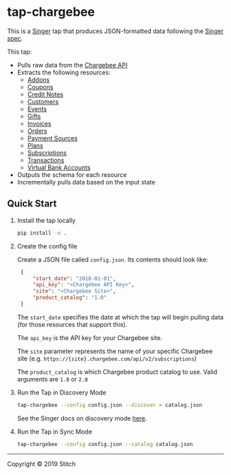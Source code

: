 # tap-chargebee

This is a [Singer](https://singer.io) tap that produces JSON-formatted data
following the [Singer
spec](https://github.com/singer-io/getting-started/blob/master/SPEC.md).

This tap:

- Pulls raw data from the [Chargebee API](https://apidocs.chargebee.com/docs/api)
- Extracts the following resources:
  - [Addons](https://apidocs.chargebee.com/docs/api/addons)
  - [Coupons](https://apidocs.chargebee.com/docs/api/coupons)
  - [Credit Notes](https://apidocs.chargebee.com/docs/api/credit_notes)
  - [Customers](https://apidocs.chargebee.com/docs/api/customers)
  - [Events](https://apidocs.chargebee.com/docs/api/events)
  - [Gifts](https://apidocs.chargebee.com/docs/api/gifts)
  - [Invoices](https://apidocs.chargebee.com/docs/api/invoices)
  - [Orders](https://apidocs.chargebee.com/docs/api/orders)
  - [Payment Sources](https://apidocs.chargebee.com/docs/api/payment_sources)
  - [Plans](https://apidocs.chargebee.com/docs/api/plans)
  - [Subscriptions](https://apidocs.chargebee.com/docs/api/subscriptions)
  - [Transactions](https://apidocs.chargebee.com/docs/api/transactions)
  - [Virtual Bank Accounts](https://apidocs.chargebee.com/docs/api/virtual_bank_accounts)
- Outputs the schema for each resource
- Incrementally pulls data based on the input state

## Quick Start

1. Install the tap locally

    ```bash
    pip install -e .
    ```

2. Create the config file

   Create a JSON file called `config.json`. Its contents should look like:

   ```json
    {
        "start_date": "2010-01-01",
        "api_key": "<Chargebee API Key>",
        "site": "<Chargebee Site>",
        "product_catalog": "1.0"
    }
    ```

   The `start_date` specifies the date at which the tap will begin pulling data
   (for those resources that support this).

   The `api_key` is the API key for your Chargebee site.

   The `site` parameter represents the name of your specific Chargebee site (e.g. `https://{site}.chargebee.com/api/v2/subscriptions`)

   The `product_catalog` is which Chargebee product catalog to use. Valid arguments are `1.0` or `2.0`

4. Run the Tap in Discovery Mode

    ```bash
    tap-chargebee --config config.json --discover > catalog.json
    ```

   See the Singer docs on discovery mode
   [here](https://github.com/singer-io/getting-started/blob/master/docs/DISCOVERY_MODE.md#discovery-mode).

5. Run the Tap in Sync Mode

    ```bash
    tap-chargebee --config config.json --catalog catalog.json
    ```

---

Copyright &copy; 2019 Stitch
